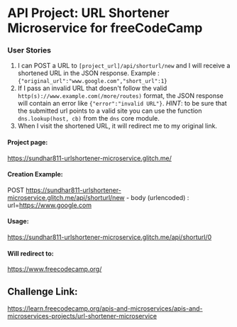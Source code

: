 # API Project: URL Shortener Microservice for freeCodeCamp


### User Stories

1. I can POST a URL to `[project_url]/api/shorturl/new` and I will receive a shortened URL in the JSON response. Example : `{"original_url":"www.google.com","short_url":1}`
2. If I pass an invalid URL that doesn't follow the valid `http(s)://www.example.com(/more/routes)` format, the JSON response will contain an error like `{"error":"invalid URL"}`. *HINT*: to be sure that the submitted url points to a valid site you can use the function `dns.lookup(host, cb)` from the `dns` core module.
3. When I visit the shortened URL, it will redirect me to my original link.

#### Project page:

https://sundhar811-urlshortener-microservice.glitch.me/

#### Creation Example:

POST https://sundhar811-urlshortener-microservice.glitch.me/api/shorturl/new - body (urlencoded) :  url=https://www.google.com

#### Usage:

https://sundhar811-urlshortener-microservice.glitch.me/api/shorturl/0

#### Will redirect to:

https://www.freecodecamp.org/

## Challenge Link:
https://learn.freecodecamp.org/apis-and-microservices/apis-and-microservices-projects/url-shortener-microservice